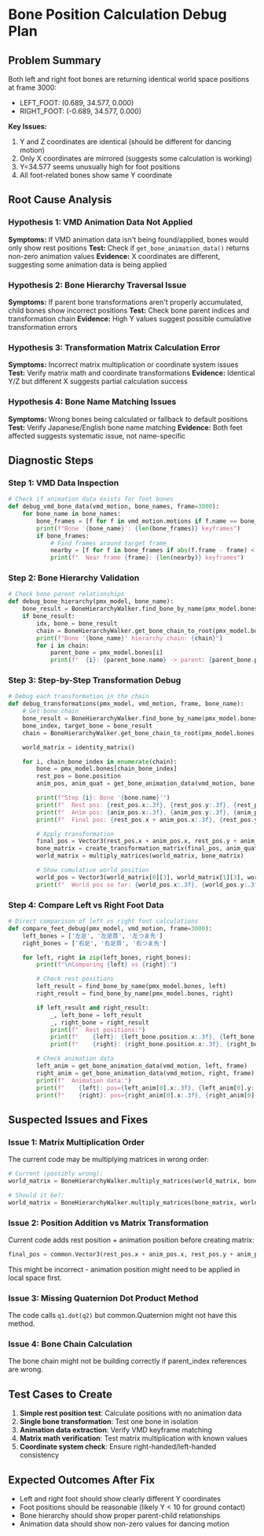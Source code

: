 # Bone Position Calculation Debug Plan

## Problem Summary

Both left and right foot bones are returning identical world space positions at frame 3000:

- LEFT_FOOT: (0.689, 34.577, 0.000)
- RIGHT_FOOT: (-0.689, 34.577, 0.000)

**Key Issues:**

1. Y and Z coordinates are identical (should be different for dancing motion)
2. Only X coordinates are mirrored (suggests some calculation is working)
3. Y=34.577 seems unusually high for foot positions
4. All foot-related bones show same Y coordinate

## Root Cause Analysis

### Hypothesis 1: VMD Animation Data Not Applied

**Symptoms:** If VMD animation data isn't being found/applied, bones would only show rest positions
**Test:** Check if `get_bone_animation_data()` returns non-zero animation values
**Evidence:** X coordinates are different, suggesting some animation data is being applied

### Hypothesis 2: Bone Hierarchy Traversal Issue

**Symptoms:** If parent bone transformations aren't properly accumulated, child bones show incorrect positions
**Test:** Check bone parent indices and transformation chain
**Evidence:** High Y values suggest possible cumulative transformation errors

### Hypothesis 3: Transformation Matrix Calculation Error

**Symptoms:** Incorrect matrix multiplication or coordinate system issues
**Test:** Verify matrix math and coordinate transformations
**Evidence:** Identical Y/Z but different X suggests partial calculation success

### Hypothesis 4: Bone Name Matching Issues

**Symptoms:** Wrong bones being calculated or fallback to default positions
**Test:** Verify Japanese/English bone name matching
**Evidence:** Both feet affected suggests systematic issue, not name-specific

## Diagnostic Steps

### Step 1: VMD Data Inspection

```python
# Check if animation data exists for foot bones
def debug_vmd_bone_data(vmd_motion, bone_names, frame=3000):
    for bone_name in bone_names:
        bone_frames = [f for f in vmd_motion.motions if f.name == bone_name]
        print(f"Bone '{bone_name}': {len(bone_frames)} keyframes")
        if bone_frames:
            # Find frames around target frame
            nearby = [f for f in bone_frames if abs(f.frame - frame) < 50]
            print(f"  Near frame {frame}: {len(nearby)} keyframes")
```

### Step 2: Bone Hierarchy Validation

```python
# Check bone parent relationships
def debug_bone_hierarchy(pmx_model, bone_name):
    bone_result = BoneHierarchyWalker.find_bone_by_name(pmx_model.bones, bone_name)
    if bone_result:
        idx, bone = bone_result
        chain = BoneHierarchyWalker.get_bone_chain_to_root(pmx_model.bones, idx)
        print(f"Bone '{bone_name}' hierarchy chain: {chain}")
        for i in chain:
            parent_bone = pmx_model.bones[i]
            print(f"  {i}: {parent_bone.name} -> parent: {parent_bone.parent_index}")
```

### Step 3: Step-by-Step Transformation Debug

```python
# Debug each transformation in the chain
def debug_transformations(pmx_model, vmd_motion, frame, bone_name):
    # Get bone chain
    bone_result = BoneHierarchyWalker.find_bone_by_name(pmx_model.bones, bone_name)
    bone_index, target_bone = bone_result
    chain = BoneHierarchyWalker.get_bone_chain_to_root(pmx_model.bones, bone_index)

    world_matrix = identity_matrix()

    for i, chain_bone_index in enumerate(chain):
        bone = pmx_model.bones[chain_bone_index]
        rest_pos = bone.position
        anim_pos, anim_quat = get_bone_animation_data(vmd_motion, bone.name, frame)

        print(f"Step {i}: Bone '{bone.name}'")
        print(f"  Rest pos: {rest_pos.x:.3f}, {rest_pos.y:.3f}, {rest_pos.z:.3f}")
        print(f"  Anim pos: {anim_pos.x:.3f}, {anim_pos.y:.3f}, {anim_pos.z:.3f}")
        print(f"  Final pos: {rest_pos.x + anim_pos.x:.3f}, {rest_pos.y + anim_pos.y:.3f}, {rest_pos.z + anim_pos.z:.3f}")

        # Apply transformation
        final_pos = Vector3(rest_pos.x + anim_pos.x, rest_pos.y + anim_pos.y, rest_pos.z + anim_pos.z)
        bone_matrix = create_transformation_matrix(final_pos, anim_quat)
        world_matrix = multiply_matrices(world_matrix, bone_matrix)

        # Show cumulative world position
        world_pos = Vector3(world_matrix[0][3], world_matrix[1][3], world_matrix[2][3])
        print(f"  World pos so far: {world_pos.x:.3f}, {world_pos.y:.3f}, {world_pos.z:.3f}")
```

### Step 4: Compare Left vs Right Foot Data

```python
# Direct comparison of left vs right foot calculations
def compare_feet_debug(pmx_model, vmd_motion, frame=3000):
    left_bones = ['左足', '左足首', '左つま先']
    right_bones = ['右足', '右足首', '右つま先']

    for left, right in zip(left_bones, right_bones):
        print(f"\nComparing {left} vs {right}:")

        # Check rest positions
        left_result = find_bone_by_name(pmx_model.bones, left)
        right_result = find_bone_by_name(pmx_model.bones, right)

        if left_result and right_result:
            _, left_bone = left_result
            _, right_bone = right_result
            print(f"  Rest positions:")
            print(f"    {left}: {left_bone.position.x:.3f}, {left_bone.position.y:.3f}, {left_bone.position.z:.3f}")
            print(f"    {right}: {right_bone.position.x:.3f}, {right_bone.position.y:.3f}, {right_bone.position.z:.3f}")

        # Check animation data
        left_anim = get_bone_animation_data(vmd_motion, left, frame)
        right_anim = get_bone_animation_data(vmd_motion, right, frame)
        print(f"  Animation data:")
        print(f"    {left}: pos={left_anim[0].x:.3f}, {left_anim[0].y:.3f}, {left_anim[0].z:.3f}")
        print(f"    {right}: pos={right_anim[0].x:.3f}, {right_anim[0].y:.3f}, {right_anim[0].z:.3f}")
```

## Suspected Issues and Fixes

### Issue 1: Matrix Multiplication Order

The current code may be multiplying matrices in wrong order:

```python
# Current (possibly wrong):
world_matrix = BoneHierarchyWalker.multiply_matrices(world_matrix, bone_matrix)

# Should it be?:
world_matrix = BoneHierarchyWalker.multiply_matrices(bone_matrix, world_matrix)
```

### Issue 2: Position Addition vs Matrix Transformation

Current code adds rest position + animation position before creating matrix:

```python
final_pos = common.Vector3(rest_pos.x + anim_pos.x, rest_pos.y + anim_pos.y, rest_pos.z + anim_pos.z)
```

This might be incorrect - animation position might need to be applied in local space first.

### Issue 3: Missing Quaternion Dot Product Method

The code calls `q1.dot(q2)` but common.Quaternion might not have this method.

### Issue 4: Bone Chain Calculation

The bone chain might not be building correctly if parent_index references are wrong.

## Test Cases to Create

1. **Simple rest position test**: Calculate positions with no animation data
2. **Single bone transformation**: Test one bone in isolation
3. **Animation data extraction**: Verify VMD keyframe matching
4. **Matrix math verification**: Test matrix multiplication with known values
5. **Coordinate system check**: Ensure right-handed/left-handed consistency

## Expected Outcomes After Fix

- Left and right foot should show clearly different Y coordinates
- Foot positions should be reasonable (likely Y < 10 for ground contact)
- Bone hierarchy should show proper parent-child relationships
- Animation data should show non-zero values for dancing motion
